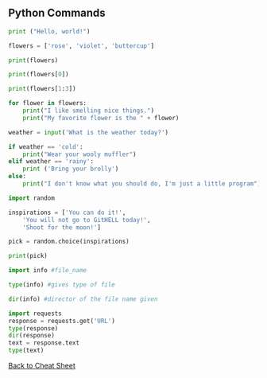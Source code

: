 ## Python Commands


```python
print ("Hello, world!")
```
```python
flowers = ['rose', 'violet', 'buttercup']

print(flowers)

print(flowers[0])

print(flowers[1:3])
```
```python
for flower in flowers:
    print("I like smelling nice things.")
    print("My favorite flower is the " + flower)
```
```python
weather = input('What is the weather today?')

if weather == 'cold':
    print("Wear your wooly muffler")
elif weather == 'rainy':
    print ('Bring your brolly')
else:
    print("I don't know what you should do, I'm just a little program")
```
```python
import random

inspirations = ['You can do it!', 
    'You will not go to GitHELL today!', 
    'Shoot for the moon!']

pick = random.choice(inspirations)

print(pick)
```
```python
import info #file_name
```
```python
type(info) #gives type of file
```
```python
dir(info) #director of the file name given
```
```python
import requests
response = requests.get('URL')
type(response)
dir(response)
text = response.text
type(text)
```

[Back to Cheat Sheet](cheat_sheet.md)